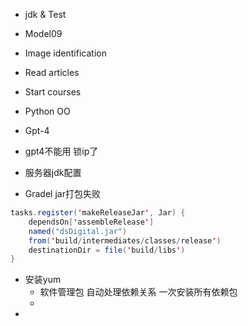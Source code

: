 - jdk & Test
- Model09
- Image identification
- Read articles
- Start courses
- Python OO
- Gpt-4

- gpt4不能用 锁ip了
- 服务器jdk配置
- Gradel jar打包失败
```java
tasks.register('makeReleaseJar', Jar) {
    dependsOn['assembleRelease']
    named("dsDigital.jar")
    from('build/intermediates/classes/release')
    destinationDir = file('build/libs')
}
```
- 安装yum
	- 软件管理包 自动处理依赖关系 一次安装所有依赖包
	- 
- 


